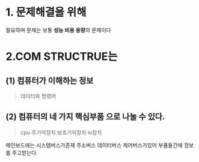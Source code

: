 # 1. 문제해결을 위해 
필요하며 문제는 보통 **성능 비용 용량**의 문제이다

# 2.COM STRUCTRUE는
## (1) 컴퓨터가 이해하는 정보
 > 데이터와 명령어
## (2) 컴퓨터의 네 가지 핵심부품 으로 나눌 수 있다.
 > cpu 주기억장치 보조기억장치 io장치

 메인보드에는 시스템버스가존재 주소버스 데이터버스 제어버스가있어 부품들간에 정보를 주고받는다.